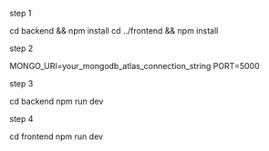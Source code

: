 step 1

cd backend && npm install
cd ../frontend && npm install

step 2

MONGO_URI=your_mongodb_atlas_connection_string
PORT=5000

step 3

cd backend
npm run dev

step 4

cd frontend
npm run dev